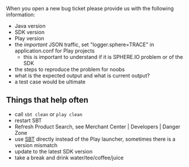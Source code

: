 When you open a new bug ticket please provide us with the following information:

* Java version
* SDK version
* Play version
* the *important* JSON traffic, set "logger.sphere=TRACE" in application.conf for Play projects
     * this is important to understand if it is SPHERE.IO problem or of the SDK
* the steps to reproduce the problem for noobs
* what is the expected output and what is current output?
* a test case would be ultimate


## Things that help often

* call `sbt clean` or `play clean`
* restart SBT
* Refresh Product Search, see Merchant Center | Developers | Danger Zone
* use [SBT](http://www.scala-sbt.org) directly instead of the Play launcher, sometimes there is a version mismatch
* update to the latest SDK version
* take a break and drink water/tee/coffee/juice
